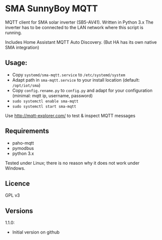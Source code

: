# SMA SunnyBoy MQTT
MQTT client for SMA solar inverter (SB5-AV41). Written in Python 3.x
The inverter has to be connected to the LAN network where this script is running.

Includes Home Assistant MQTT Auto Discovery. (But HA has its own native SMA integration)
## Usage:
* Copy `systemd/sma-mqtt.service` to `/etc/systemd/system`
* Adapt path in `sma-mqtt.service` to your install location (default: `/opt/iot/sma`)
* Copy `config.rename.py` to `config.py` and adapt for your configuration (minimal: mqtt ip, username, password)
* `sudo systemctl enable sma-mqtt`
* `sudo systemctl start sma-mqtt`

Use
http://mqtt-explorer.com/
to test & inspect MQTT messages

## Requirements
* paho-mqtt
* pymodbus
* python 3.x

Tested under Linux; there is no reason why it does not work under Windows.

## Licence
GPL v3

## Versions
1.1.0:
* Initial version on github
